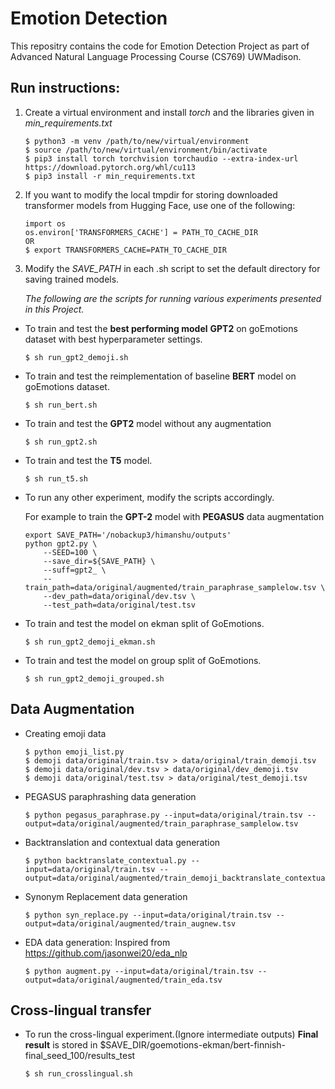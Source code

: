 # Emotion Detection
This repositry contains the code for Emotion Detection Project
as part of Advanced Natural Language Processing Course (CS769) UWMadison.

## Run instructions:

1. Create a virtual environment and install *torch* and the libraries given in *min_requirements.txt*
    
    ```
    $ python3 -m venv /path/to/new/virtual/environment
    $ source /path/to/new/virtual/environment/bin/activate
    $ pip3 install torch torchvision torchaudio --extra-index-url https://download.pytorch.org/whl/cu113 
    $ pip3 install -r min_requirements.txt
    ```

2. If you want to modify the local tmpdir for storing downloaded transformer models from Hugging Face,
   use one of the following: 
    ```
    import os
    os.environ['TRANSFORMERS_CACHE'] = PATH_TO_CACHE_DIR
    OR
    $ export TRANSFORMERS_CACHE=PATH_TO_CACHE_DIR
    ```

3. Modify the *SAVE_PATH* in each .sh script to set the default directory for saving trained models.

    *The following are the scripts for running various experiments presented in this Project.*

- To train and test the **best performing model** **GPT2** on goEmotions dataset with best hyperparameter settings.

    `$ sh run_gpt2_demoji.sh`

- To train and test the reimplementation of baseline **BERT** model on goEmotions dataset.

    `$ sh run_bert.sh`

- To train and test the **GPT2** model without any augmentation

    `$ sh run_gpt2.sh`

- To train and test the **T5** model.

    `$ sh run_t5.sh`

- To run any other experiment, modify the scripts accordingly.
  
  For example to train the **GPT-2** model with **PEGASUS** data augmentation
  
    ```
    export SAVE_PATH='/nobackup3/himanshu/outputs'
    python gpt2.py \
        --SEED=100 \
        --save_dir=${SAVE_PATH} \
        --suff=gpt2_ \
        --train_path=data/original/augmented/train_paraphrase_samplelow.tsv \
        --dev_path=data/original/dev.tsv \
        --test_path=data/original/test.tsv
    ```

- To train and test the model on ekman split of GoEmotions.

    `$ sh run_gpt2_demoji_ekman.sh`

- To train and test the model on group split of GoEmotions.

    `$ sh run_gpt2_demoji_grouped.sh`

## Data Augmentation

- Creating emoji data
    ```
    $ python emoji_list.py
    $ demoji data/original/train.tsv > data/original/train_demoji.tsv
    $ demoji data/original/dev.tsv > data/original/dev_demoji.tsv
    $ demoji data/original/test.tsv > data/original/test_demoji.tsv
    ```

- PEGASUS paraphrashing data generation
    ```
    $ python pegasus_paraphrase.py --input=data/original/train.tsv --output=data/original/augmented/train_paraphrase_samplelow.tsv
    ```

- Backtranslation and contextual data generation
    ```
    $ python backtranslate_contextual.py --input=data/original/train.tsv --output=data/original/augmented/train_demoji_backtranslate_contextual.tsv
    ```

- Synonym Replacement data generation
    ```
    $ python syn_replace.py --input=data/original/train.tsv --output=data/original/augmented/train_augnew.tsv
    ```
- EDA data generation:
  Inspired from https://github.com/jasonwei20/eda_nlp
    ```
    $ python augment.py --input=data/original/train.tsv --output=data/original/augmented/train_eda.tsv
    ```

## Cross-lingual transfer

- To run the cross-lingual experiment.(Ignore intermediate outputs)
    **Final result** is stored in $SAVE_DIR/goemotions-ekman/bert-finnish-final_seed_100/results_test

    `$ sh run_crosslingual.sh`